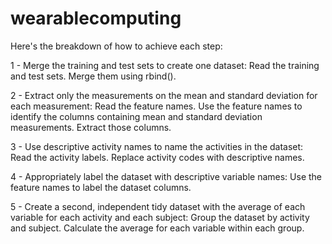 # wearablecomputing

Here's the breakdown of how to achieve each step:

1 - Merge the training and test sets to create one dataset:
      Read the training and test sets.
      Merge them using rbind().
  
2 - Extract only the measurements on the mean and standard deviation for each measurement:
      Read the feature names.
      Use the feature names to identify the columns containing mean and standard deviation measurements.
      Extract those columns.
  
3 - Use descriptive activity names to name the activities in the dataset:
      Read the activity labels.
      Replace activity codes with descriptive names.
  
4 - Appropriately label the dataset with descriptive variable names:
      Use the feature names to label the dataset columns.
 
5 - Create a second, independent tidy dataset with the average of each variable for each activity and each subject:
      Group the dataset by activity and subject.
      Calculate the average for each variable within each group.
